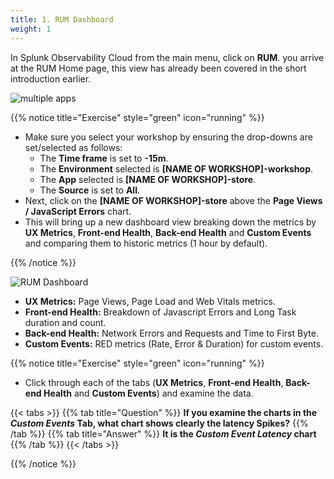 ```yaml
---
title: 1. RUM Dashboard
weight: 1
---
```


In Splunk Observability Cloud from the main menu, click on **RUM**. you arrive at the RUM Home page, this view has already been covered in the short introduction earlier.

![multiple apps](../images/multiple-apps.png)

{{% notice title="Exercise" style="green" icon="running" %}}

* Make sure you select your workshop by ensuring the drop-downs are set/selected as follows:
  * The **Time frame** is set to **-15m**.
  * The **Environment** selected is **[NAME OF WORKSHOP]-workshop**.
  * The **App** selected is **[NAME OF WORKSHOP]-store**.
  * The **Source** is set to **All**.
* Next, click on the **[NAME OF WORKSHOP]-store** above the **Page Views / JavaScript Errors** chart.
* This will bring up a new dashboard view breaking down the metrics by **UX Metrics**, **Front-end Health**, **Back-end Health** and **Custom Events** and comparing them to historic metrics (1 hour by default).

{{% /notice %}}

![RUM Dashboard](../images/rum-dashboard.png)

* **UX Metrics:** Page Views, Page Load and Web Vitals metrics.
* **Front-end Health:** Breakdown of Javascript Errors and Long Task duration and count.
* **Back-end Health:** Network Errors and Requests and Time to First Byte.
* **Custom Events:** RED metrics (Rate, Error & Duration) for custom events.

{{% notice title="Exercise" style="green" icon="running" %}}

* Click through each of the tabs (**UX Metrics**, **Front-end Health**, **Back-end Health** and **Custom Events**) and examine the data.

{{< tabs >}}
{{% tab title="Question" %}}
**If you examine the charts in the *Custom Events* Tab, **what chart **shows** clearly the** latency Spikes?**
{{% /tab %}}
{{% tab title="Answer" %}}
**It is the *Custom Event Latency* chart**
{{% /tab %}}
{{< /tabs >}}

{{% /notice %}}

